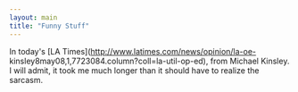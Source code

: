 ```yaml
---
layout: main
title: "Funny Stuff"
---
```

In today's [LA Times](http://www.latimes.com/news/opinion/la-oe-
kinsley8may08,1,7723084.column?coll=la-util-op-ed), from Michael Kinsley. I
will admit, it took me much longer than it should have to realize the sarcasm.

